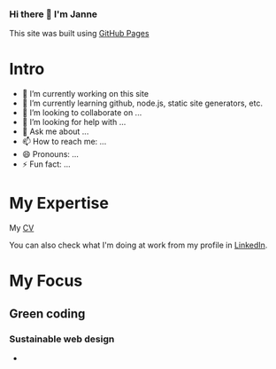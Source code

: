### Hi there 👋 I'm Janne
This site was built using [GitHub Pages](https://pages.github.com/)

# Intro
- 🔭 I’m currently working on this site
- 🌱 I’m currently learning github, node.js, static site generators, etc.
- 👯 I’m looking to collaborate on ...
- 🤔 I’m looking for help with ...
- 💬 Ask me about ...
- 📫 How to reach me: ...
- 😄 Pronouns: ...
- ⚡ Fun fact: ...

# My Expertise

My [CV](https://drive.google.com/file/d/1kJrmgdDeuvjgrxCWN_7HmQsOXRIC4NYx/view?usp=sharing)

You can also check what I'm doing at work from my profile in [LinkedIn](https://www.linkedin.com/in/jannejaalinoja/). 

# My Focus

## Green coding
### Sustainable web design

- 

<!--
**JanneJii/JanneJii** is a ✨ _special_ ✨ repository because its `README.md` (this file) appears on your GitHub profile.

Here are some ideas to get you started:

- 🔭 I’m currently working on ...
- 🌱 I’m currently learning ...
- 👯 I’m looking to collaborate on ...
- 🤔 I’m looking for help with ...
- 💬 Ask me about ...
- 📫 How to reach me: ...
- 😄 Pronouns: ...
- ⚡ Fun fact: ...
-->
